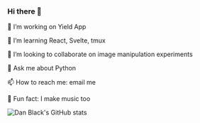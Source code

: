 ### Hi there 👋

🔭 I’m working on Yield App

🌱 I’m learning React, Svelte, tmux

👯 I’m looking to collaborate on image manipulation experiments

💬 Ask me about Python

📫 How to reach me: email me

🎸 Fun fact: I make music too 

<!--
**dyspop/dyspop** is a ✨ _special_ ✨ repository because its `README.md` (this file) appears on your GitHub profile.

Here are some ideas to get you started:

- 🔭 I’m currently working on ...
- 🌱 I’m currently learning ...
- 👯 I’m looking to collaborate on ...
- 🤔 I’m looking for help with ...
- 💬 Ask me about ...
- 📫 How to reach me: ...
- 😄 Pronouns: ...
- ⚡ Fun fact: ...
-->

![Dan Black's GitHub stats](https://github-readme-stats.vercel.app/api?username=dyspop&count_private=true&show_icons=true&title_color=ffffff&icon_color=f2d9dd&text_color=f0dbd9&bg_color=135,825258,543855,568237,357374,882675,772476,274267,865874,475832,276336,575823,563477,262762,252434,566673,777774,727738,255254,256868,775477,527265,533364,242866,262375,657564,544882,226334,845773,563776,365287,262423,547665,747383,834262,823824,575634,437322,388878,486244,243755,263273,528437,457848,636763,676734,766744,346486,887335,372268,736727,483388,646777,848636,446345,632536,634865,587253,286734,588564,553226,227856,862784,422546,474534,428673,443357,483266,473467,842456,732582,847636,425773,782378,853764,727427,364226,622828,348888,768656,857824,265868,888222,478232,246345,432553,223746,663782,552883,752284,226275,252374,785554,685373,626374,342756,466264,837537,227343,772287,824675,834557,446767,683757,252273,854245,632488,574472,825584,588342,653588,636324,456448,645248,854777,373347,482248,845848,434553,283765,636627,858255,234548,473687,544222,473844,878883,886365,573857,356774,528627,278866,522262,853462,667474,246678,876826,228352,748625,335566,765836,863733,386747,544865,667854,256757,283474,337626,748366,752734,733687,738664,764687,366748,686248,758573,426633,356746,845578,457446,235423,664638,734875,256547,563832,858558,648733,273385,577763,335672,643655,723432,574263,876882,373758,555638,673387,586682,277238,762378,823462,444387,623354,762372,628272,675447,257743,584366,367775,327376,246563,265677,738625,488578,783732,565456,747328,834452,463556,266683,566576,728463,426485,383862,566423,648686,626753,282722,232233,663473,848768,558687,558726,746783,325542,475534,225728,723632,733887,644537,772447,643373,562866,475547,668686,377586,256563,486247,234647,527468,234822,322884,645866,756882,468742,865256,274366,843673,575476,265773,288373,866628,445345,375234,362837,843468,688374,325784,733782,872744,248364,544422,434758,744244,357674,823787,237328&hide_border=true)

